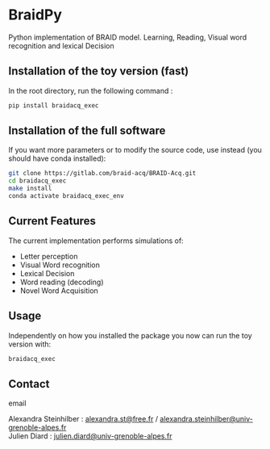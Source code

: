 # BraidPy

Python implementation of BRAID model.
Learning, Reading, Visual word recognition and lexical Decision

## Installation of the toy version (fast)

In the root directory, run the following command :

```bash
pip install braidacq_exec
```

## Installation of the full software

If you want more parameters or to modify the source code, use instead (you should have conda installed):

```bash
git clone https://gitlab.com/braid-acq/BRAID-Acq.git
cd braidacq_exec
make install
conda activate braidacq_exec_env
```

## Current Features

The current implementation performs simulations of:

- Letter perception 
- Visual Word recognition
- Lexical Decision
- Word reading (decoding)
- Novel Word Acquisition

## Usage

Independently on how you installed the package you now can run the toy version with:

```bash
braidacq_exec
```

## Contact

email  

Alexandra Steinhilber : alexandra.st@free.fr / alexandra.steinhilber@univ-grenoble-alpes.fr  
Julien Diard : julien.diard@univ-grenoble-alpes.fr
